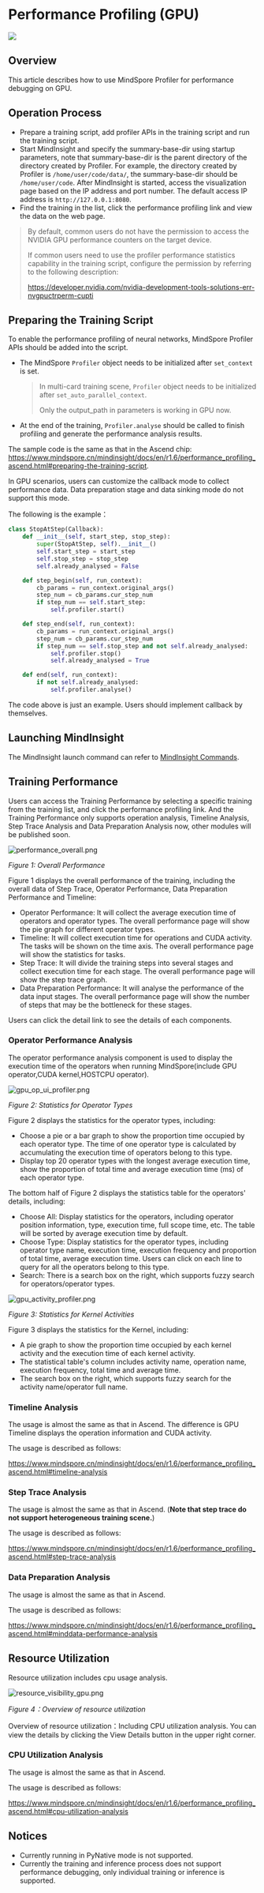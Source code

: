 # Performance Profiling (GPU)

<a href="https://gitee.com/mindspore/docs/blob/r1.6/docs/mindinsight/docs/source_en/performance_profiling_gpu.md" target="_blank"><img src="https://gitee.com/mindspore/docs/raw/r1.6/resource/_static/logo_source_en.png"></a>

## Overview

This article describes how to use MindSpore Profiler for performance debugging on GPU.

## Operation Process

- Prepare a training script, add profiler APIs in the training script and run the training script.
- Start MindInsight and specify the summary-base-dir using startup parameters, note that summary-base-dir is the parent directory of the directory created by Profiler. For example, the directory created by Profiler is `/home/user/code/data/`, the summary-base-dir should be `/home/user/code`. After MindInsight is started, access the visualization page based on the IP address and port number. The default access IP address is `http://127.0.0.1:8080`.
- Find the training in the list, click the performance profiling link and view the data on the web page.

> By default, common users do not have the permission to access the NVIDIA GPU performance counters on the target device.
>
> If common users need to use the profiler performance statistics capability in the training script, configure the permission by referring to the following description:
>
> <https://developer.nvidia.com/nvidia-development-tools-solutions-err-nvgpuctrperm-cupti>

## Preparing the Training Script

To enable the performance profiling of neural networks, MindSpore Profiler APIs should be added into the script.

- The MindSpore `Profiler` object needs to be initialized after `set_context` is set.

    > In multi-card training scene, `Profiler` object needs to be initialized after `set_auto_parallel_context`.
    >
    > Only the output_path in parameters is working in GPU now.

- At the end of the training, `Profiler.analyse` should be called to finish profiling and generate the performance analysis results.

The sample code is the same as that in the Ascend chip: <https://www.mindspore.cn/mindinsight/docs/en/r1.6/performance_profiling_ascend.html#preparing-the-training-script>.

In GPU scenarios, users can customize the callback mode to collect performance data. Data preparation stage and data sinking mode do not support this mode.

The following is the example：

```python
class StopAtStep(Callback):
    def __init__(self, start_step, stop_step):
        super(StopAtStep, self).__init__()
        self.start_step = start_step
        self.stop_step = stop_step
        self.already_analysed = False

    def step_begin(self, run_context):
        cb_params = run_context.original_args()
        step_num = cb_params.cur_step_num
        if step_num == self.start_step:
            self.profiler.start()

    def step_end(self, run_context):
        cb_params = run_context.original_args()
        step_num = cb_params.cur_step_num
        if step_num == self.stop_step and not self.already_analysed:
            self.profiler.stop()
            self.already_analysed = True

    def end(self, run_context):
        if not self.already_analysed:
            self.profiler.analyse()
```

The code above is just an example. Users should implement callback by themselves.

## Launching MindInsight

The MindInsight launch command can refer to [MindInsight Commands](https://www.mindspore.cn/mindinsight/docs/en/r1.6/mindinsight_commands.html).

## Training Performance

Users can access the Training Performance by selecting a specific training from the training list, and click the performance profiling link. And the Training Performance only supports operation analysis, Timeline Analysis, Step Trace Analysis and Data Preparation Analysis now, other modules will be published soon.

![performance_overall.png](./images/performance_overall.png)

*Figure 1: Overall Performance*

Figure 1 displays the overall performance of the training, including the overall data of Step Trace, Operator Performance, Data Preparation Performance and Timeline:  

- Operator Performance: It will collect the average execution time of operators and operator types. The overall performance page will show the pie graph for different operator types.
- Timeline: It will collect execution time for operations and CUDA activity. The tasks will be shown on the time axis. The overall performance page will show the statistics for tasks.
- Step Trace: It will divide the training steps into several stages and collect execution time for each stage. The overall performance page will show the step trace graph.
- Data Preparation Performance: It will analyse the performance of the data input stages. The overall performance page will show the number of steps that may be the bottleneck for these stages.

Users can click the detail link to see the details of each components.

### Operator Performance Analysis

The operator performance analysis component is used to display the execution time of the operators when running MindSpore(include GPU operator,CUDA kernel,HOSTCPU operator).

![gpu_op_ui_profiler.png](./images/gpu_op_ui_profiler.png)

*Figure 2: Statistics for Operator Types*

Figure 2 displays the statistics for the operator types, including:  

- Choose a pie or a bar graph to show the proportion time occupied by each operator type. The time of one operator type is calculated by accumulating the execution time of operators belong to this type.
- Display top 20 operator types with the longest average execution time, show the proportion of total time and average execution time (ms) of each operator type.

The bottom half of Figure 2 displays the statistics table for the operators' details, including:  

- Choose All: Display statistics for the operators, including operator position information, type, execution time, full scope time, etc. The table will be sorted by average execution time by default.
- Choose Type: Display statistics for the operator types, including operator type name, execution time, execution frequency and proportion of total time, average execution time. Users can click on each line to query for all the operators belong to this type.
- Search: There is a search box on the right, which supports fuzzy search for operators/operator types.

![gpu_activity_profiler.png](./images/gpu_activity_profiler.png)

*Figure 3: Statistics for Kernel Activities*

Figure 3 displays the statistics for the Kernel, including:  

- A pie graph to show the proportion time occupied by each kernel activity and the execution time of each kernel activity.
- The statistical table's column includes activity name, operation name, execution frequency, total time and average time.
- The search box on the right, which supports fuzzy search for the activity name/operator full name.

### Timeline Analysis

The usage is almost the same as that in Ascend. The difference is GPU Timeline displays the operation information and CUDA activity.

The usage is described as follows:

<https://www.mindspore.cn/mindinsight/docs/en/r1.6/performance_profiling_ascend.html#timeline-analysis>

### Step Trace Analysis

The usage is almost the same as that in Ascend. (**Note that step trace do not support heterogeneous training scene.**)

The usage is described as follows:

<https://www.mindspore.cn/mindinsight/docs/en/r1.6/performance_profiling_ascend.html#step-trace-analysis>

### Data Preparation Analysis

The usage is almost the same as that in Ascend.

The usage is described as follows:

<https://www.mindspore.cn/mindinsight/docs/en/r1.6/performance_profiling_ascend.html#minddata-performance-analysis>

## Resource Utilization

Resource utilization includes cpu usage analysis.

![resource_visibility_gpu.png](./images/resource_visibility_gpu.png)

*Figure 4：Overview of resource utilization*

Overview of resource utilization：Including CPU utilization analysis. You can view the details by clicking the View Details button in the upper right corner.

### CPU Utilization Analysis

The usage is almost the same as that in Ascend.

The usage is described as follows:

<https://www.mindspore.cn/mindinsight/docs/en/r1.6/performance_profiling_ascend.html#cpu-utilization-analysis>

## Notices

- Currently running in PyNative mode is not supported.
- Currently the training and inference process does not support performance debugging, only individual training or inference is supported.

